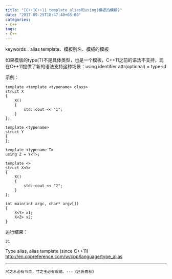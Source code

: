 ```yaml
---
title: "[C++]C++11 template alias和using(模板的模板)"
date: "2017-09-29T18:47:40+08:00"
categories:
- C++
tags:
- C++
---
```


keywords：alias template、模板别名、模板的模板

如果模版的type(T)不是具体类型，也是一个模板，C++11之前的语法不支持，现在C++11提供了新的语法支持这种场景：using identifier attr(optional) = type-id

示例：

    template <template <typename> class>
    struct X
    {
        X()
        {
            std::cout << "1";
        }
    };

    template <typename>
    struct Y
    {
    };

    template <typename T>
    using Z = Y<T>;

    template <>
    struct X<Y>
    {
        X()
        {
            std::cout << "2";
        }
    };
    
    int main(int argc, char* argv[])
    {
        X<Y> x1;
        X<Z> x2;
    }

运行结果：

    21

Type alias, alias template (since C++11)  
http://en.cppreference.com/w/cpp/language/type_alias

***
`尺之木必有节目，寸之玉必有瑕瓋。---《吕氏春秋》`